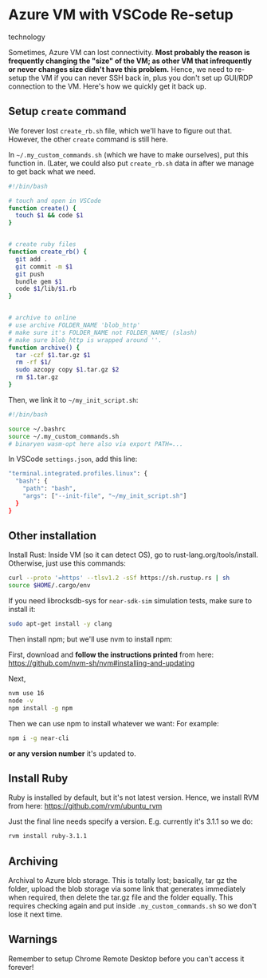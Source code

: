 # Azure VM with VSCode Re-setup
technology

Sometimes, Azure VM can lost connectivity. **Most probably the reason is frequently changing the "size" of the VM; as other VM that infrequently or never changes size didn't have this problem.** Hence, we need to re-setup the VM if you can never SSH back in, plus you don't set up GUI/RDP connection to the VM. Here's how we quickly get it back up. 

## Setup `create` command
We forever lost `create_rb.sh` file, which we'll have to figure out that. However, the other `create` command is still here. 

In `~/.my_custom_commands.sh` (which we have to make ourselves), put this function in. (Later, we could also put `create_rb.sh` data in after we manage to get back what we need. 

```bash
#!/bin/bash

# touch and open in VSCode
function create() {
  touch $1 && code $1
}


# create ruby files
function create_rb() {
  git add .
  git commit -m $1
  git push
  bundle gem $1
  code $1/lib/$1.rb
}


# archive to online
# use archive FOLDER_NAME 'blob_http'
# make sure it's FOLDER_NAME not FOLDER_NAME/ (slash)
# make sure blob_http is wrapped around ''. 
function archive() {
  tar -czf $1.tar.gz $1
  rm -rf $1/
  sudo azcopy copy $1.tar.gz $2
  rm $1.tar.gz 
}
```

Then, we link it to `~/my_init_script.sh`: 

```bash
#!/bin/bash

source ~/.bashrc
source ~/.my_custom_commands.sh
# binaryen wasm-opt here also via export PATH=...
```

In VSCode `settings.json`, add this line: 
```bash
"terminal.integrated.profiles.linux": {
  "bash": {
    "path": "bash",
    "args": ["--init-file", "~/my_init_script.sh"]
  }
}
```

## Other installation
Install Rust: Inside VM (so it can detect OS), go to rust-lang.org/tools/install. Otherwise, just use this commands: 

```bash
curl --proto '=https' --tlsv1.2 -sSf https://sh.rustup.rs | sh
source $HOME/.cargo/env
```

If you need librocksdb-sys for `near-sdk-sim` simulation tests, make sure to install it: 

```bash
sudo apt-get install -y clang
```

Then install npm; but we'll use nvm to install npm: 

First, download and **follow the instructions printed** from here: https://github.com/nvm-sh/nvm#installing-and-updating

Next, 

```bash
nvm use 16
node -v
npm install -g npm
```

Then we can use npm to install whatever we want: For example: 

```bash
npm i -g near-cli
```

**or any version number** it's updated to. 

## Install Ruby
Ruby is installed by default, but it's not latest version. Hence, we install RVM from here: https://github.com/rvm/ubuntu_rvm

Just the final line needs specify a version. E.g. currently it's 3.1.1 so we do:

```bash
rvm install ruby-3.1.1
```

## Archiving
Archival to Azure blob storage. This is totally lost; basically, tar gz the folder, upload the blob storage via some link that generates immediately when required, then delete the tar.gz file and the folder equally. This requires checking again and put inside `.my_custom_commands.sh` so we don't lose it next time. 

## Warnings
Remember to setup Chrome Remote Desktop before you can't access it forever! 
